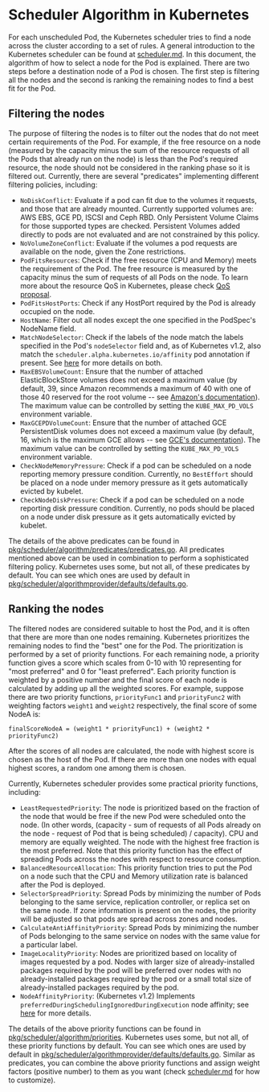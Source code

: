 # Scheduler Algorithm in Kubernetes

For each unscheduled Pod, the Kubernetes scheduler tries to find a node across the cluster according to a set of rules. A general introduction to the Kubernetes scheduler can be found at [scheduler.md](scheduler.md). In this document, the algorithm of how to select a node for the Pod is explained. There are two steps before a destination node of a Pod is chosen. The first step is filtering all the nodes and the second is ranking the remaining nodes to find a best fit for the Pod.

## Filtering the nodes

The purpose of filtering the nodes is to filter out the nodes that do not meet certain requirements of the Pod. For example, if the free resource on a node (measured by the capacity minus the sum of the resource requests of all the Pods that already run on the node) is less than the Pod's required resource, the node should not be considered in the ranking phase so it is filtered out. Currently, there are several "predicates" implementing different filtering policies, including:

- `NoDiskConflict`: Evaluate if a pod can fit due to the volumes it requests, and those that are already mounted. Currently supported volumes are: AWS EBS, GCE PD, ISCSI and Ceph RBD. Only Persistent Volume Claims for those supported types are checked. Persistent Volumes added directly to pods are not evaluated and are not constrained by this policy.
- `NoVolumeZoneConflict`: Evaluate if the volumes a pod requests are available on the node, given the Zone restrictions.
- `PodFitsResources`: Check if the free resource (CPU and Memory) meets the requirement of the Pod. The free resource is measured by the capacity minus the sum of requests of all Pods on the node. To learn more about the resource QoS in Kubernetes, please check [QoS proposal](../design-proposals/node/resource-qos.md).
- `PodFitsHostPorts`: Check if any HostPort required by the Pod is already occupied on the node.
- `HostName`: Filter out all nodes except the one specified in the PodSpec's NodeName field.
- `MatchNodeSelector`: Check if the labels of the node match the labels specified in the Pod's `nodeSelector` field and, as of Kubernetes v1.2, also match the `scheduler.alpha.kubernetes.io/affinity` pod annotation if present. See [here](https://kubernetes.io/docs/user-guide/node-selection/) for more details on both.
- `MaxEBSVolumeCount`: Ensure that the number of attached ElasticBlockStore volumes does not exceed a maximum value (by default, 39, since Amazon recommends a maximum of 40 with one of those 40 reserved for the root volume -- see [Amazon's documentation](http://docs.aws.amazon.com/AWSEC2/latest/UserGuide/volume_limits.html#linux-specific-volume-limits)).  The maximum value can be controlled by setting the `KUBE_MAX_PD_VOLS` environment variable.
- `MaxGCEPDVolumeCount`: Ensure that the number of attached GCE PersistentDisk volumes does not exceed a maximum value (by default, 16, which is the maximum GCE allows -- see [GCE's documentation](https://cloud.google.com/compute/docs/disks/persistent-disks#limits_for_predefined_machine_types)).  The maximum value can be controlled by setting the `KUBE_MAX_PD_VOLS` environment variable.
- `CheckNodeMemoryPressure`: Check if a pod can be scheduled on a node reporting memory pressure condition. Currently, no ``BestEffort`` should be placed on a node under memory pressure as it gets automatically evicted by kubelet.
- `CheckNodeDiskPressure`: Check if a pod can be scheduled on a node reporting disk pressure condition. Currently, no pods should be placed on a node under disk pressure as it gets automatically evicted by kubelet.

The details of the above predicates can be found in [pkg/scheduler/algorithm/predicates/predicates.go](http://releases.k8s.io/HEAD/pkg/scheduler/algorithm/predicates/predicates.go). All predicates mentioned above can be used in combination to perform a sophisticated filtering policy. Kubernetes uses some, but not all, of these predicates by default. You can see which ones are used by default in [pkg/scheduler/algorithmprovider/defaults/defaults.go](http://releases.k8s.io/HEAD/pkg/scheduler/algorithmprovider/defaults/defaults.go).

## Ranking the nodes

The filtered nodes are considered suitable to host the Pod, and it is often that there are more than one nodes remaining. Kubernetes prioritizes the remaining nodes to find the "best" one for the Pod. The prioritization is performed by a set of priority functions. For each remaining node, a priority function gives a score which scales from 0-10 with 10 representing for "most preferred" and 0 for "least preferred". Each priority function is weighted by a positive number and the final score of each node is calculated by adding up all the weighted scores. For example, suppose there are two priority functions, `priorityFunc1` and `priorityFunc2` with weighting factors `weight1` and `weight2` respectively, the final score of some NodeA is:

    finalScoreNodeA = (weight1 * priorityFunc1) + (weight2 * priorityFunc2)

After the scores of all nodes are calculated, the node with highest score is chosen as the host of the Pod. If there are more than one nodes with equal highest scores, a random one among them is chosen.

Currently, Kubernetes scheduler provides some practical priority functions, including:

- `LeastRequestedPriority`: The node is prioritized based on the fraction of the node that would be free if the new Pod were scheduled onto the node. (In other words, (capacity - sum of requests of all Pods already on the node - request of Pod that is being scheduled) / capacity). CPU and memory are equally weighted. The node with the highest free fraction is the most preferred. Note that this priority function has the effect of spreading Pods across the nodes with respect to resource consumption.
- `BalancedResourceAllocation`: This priority function tries to put the Pod on a node such that the CPU and Memory utilization rate is balanced after the Pod is deployed.
- `SelectorSpreadPriority`: Spread Pods by minimizing the number of Pods belonging to the same service, replication controller, or replica set on the same node.  If zone information is present on the nodes, the priority will be adjusted so that pods are spread across zones and nodes.
- `CalculateAntiAffinityPriority`: Spread Pods by minimizing the number of Pods belonging to the same service on nodes with the same value for a particular label.
- `ImageLocalityPriority`: Nodes are prioritized based on locality of images requested by a pod. Nodes with larger size of already-installed packages required by the pod will be preferred over nodes with no already-installed packages required by the pod or a small total size of already-installed packages required by the pod.
- `NodeAffinityPriority`: (Kubernetes v1.2) Implements `preferredDuringSchedulingIgnoredDuringExecution` node affinity; see [here](https://kubernetes.io/docs/user-guide/node-selection/) for more details.

The details of the above priority functions can be found in [pkg/scheduler/algorithm/priorities](http://releases.k8s.io/HEAD/pkg/scheduler/algorithm/priorities/). Kubernetes uses some, but not all, of these priority functions by default. You can see which ones are used by default in [pkg/scheduler/algorithmprovider/defaults/defaults.go](http://releases.k8s.io/HEAD/pkg/scheduler/algorithmprovider/defaults/defaults.go). Similar as predicates, you can combine the above priority functions and assign weight factors (positive number) to them as you want (check [scheduler.md](scheduler.md) for how to customize).

